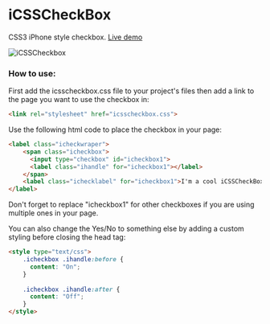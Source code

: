 iCSSCheckBox
============

CSS3 iPhone style checkbox. [Live demo](http://youssefkababe.com/iCSSCheckBox/)

![iCSSCheckbox](http://i.imgur.com/KVDW2vB.png)

### How to use:

First add the icsscheckbox.css file to your project's files then add a link to the page you want to use the checkbox in:

```html
<link rel="stylesheet" href="icsscheckbox.css">
```

Use the following html code to place the checkbox in your page:

```html
<label class="icheckwraper">
    <span class="icheckbox">
      <input type="checkbox" id="icheckbox1">
      <label class="ihandle" for="icheckbox1"></label>
    </span>
    <label class="ichecklabel" for="icheckbox1">I'm a cool iCSSCheckBox!</label>
</label>
```

Don't forget to replace "icheckbox1" for other checkboxes if you are using multiple ones in your page.

You can also change the Yes/No to something else by adding a custom styling before closing the head tag:

```html
<style type="text/css">
    .icheckbox .ihandle:before {
      content: "On";
    }
    
    .icheckbox .ihandle:after {
      content: "Off";
    }
</style>
```
